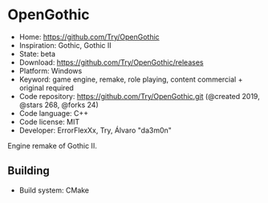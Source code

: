 # OpenGothic

- Home: https://github.com/Try/OpenGothic
- Inspiration: Gothic, Gothic II
- State: beta
- Download: https://github.com/Try/OpenGothic/releases
- Platform: Windows
- Keyword: game engine, remake, role playing, content commercial + original required
- Code repository: https://github.com/Try/OpenGothic.git (@created 2019, @stars 268, @forks 24)
- Code language: C++
- Code license: MIT
- Developer: ErrorFlexXx, Try, Álvaro "da3m0n"

Engine remake of Gothic II.

## Building

- Build system: CMake
